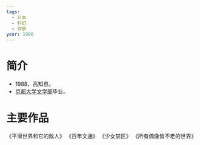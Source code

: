```yaml
---
tags:
  - 日本
  - 科幻
  - 作家
year: 1988
---
```

# 简介

- 1988，高知县。
- [京都大学](京都大学.md)[文学部](文学部.md)毕业。
# 主要作品

《平滑世界和它的敌人》
《百年文通》
《少女禁区》
《所有偶像皆不老的世界》
